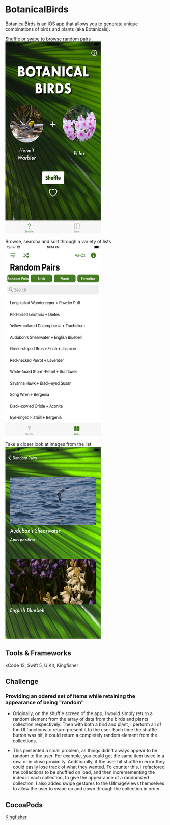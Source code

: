 # BotanicalBirds

BotanicalBirds is an iOS app that allows you to generate unique combinations of birds and plants (aka Botanicals).

Shuffle or swipe to browse random pairs <br/>
<img src="BirdFlower/Supporting Files/Assets.xcassets/Shuffle_Screen - iPhone 8 Plus.imageset/Shuffle_Screen - iPhone 8 Plus.png" alt="Shuffle Random Pairs" width="300" height="600" />

Browse, searcha and sort through a variety of lists <br/>
<img src="BirdFlower/Supporting Files/Assets.xcassets/List_Screen- iPhone 8 Plus.imageset/List_Screen- iPhone 8 Plus.png" alt="Shuffle Random Pairs" width="300" height="600" />

Take a closer look at images from the list <br/>
<img src="BirdFlower/Supporting Files/Assets.xcassets/Detail_Screen - iPhone 8 Plus.imageset/Detail_Screen - iPhone 8 Plus.png" alt="Shuffle Random Pairs" width="300" height="600" />

## Tools & Frameworks
xCode 12, Swift 5, UIKit, Kingfisher

## Challenge

### Providing an odered set of items while retaining the appearance of being "random"

- Originally, on the shuffle screen of the app, I would simply return a random element from the array of data from the birds and plants collection respectively. Then with both a bird and plant, I perform all of the UI functions to return present it to the user. Each time the shuffle button was hit, it could return a completely random element from the collections. 

- This presented a small problem, as things didn't always appear to be random to the user. For example, you could get the same item twice in a row, or in close proximity. Additionally, if the user hit shuffle in error they could easily lose track of what they wanted. To counter this, I refactored the collections to be shuffled on load, and then incremementing the index in each collection, to give the appearance of a randomized collection. I also added swipe gestures to the UIImageViews themselves to allow the user to swipe up and down through the collection in order. 

## CocoaPods

[Kingfisher](https://github.com/onevcat/Kingfisher)


